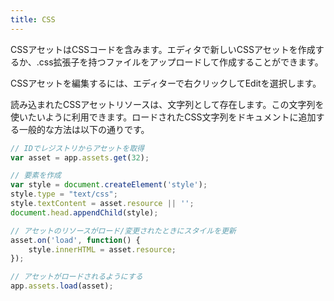 ```yaml
---
title: CSS
---
```


CSSアセットはCSSコードを含みます。エディタで新しいCSSアセットを作成するか、.css拡張子を持つファイルをアップロードして作成することができます。

CSSアセットを編集するには、エディターで右クリックしてEditを選択します。

読み込まれたCSSアセットリソースは、文字列として存在します。この文字列を使いたいように利用できます。ロードされたCSS文字列をドキュメントに追加する一般的な方法は以下の通りです。

```javascript
// IDでレジストリからアセットを取得
var asset = app.assets.get(32);

// 要素を作成
var style = document.createElement('style');
style.type = "text/css";
style.textContent = asset.resource || '';
document.head.appendChild(style);

// アセットのリソースがロード/変更されたときにスタイルを更新
asset.on('load', function() {
    style.innerHTML = asset.resource;
});

// アセットがロードされるようにする
app.assets.load(asset);
```
